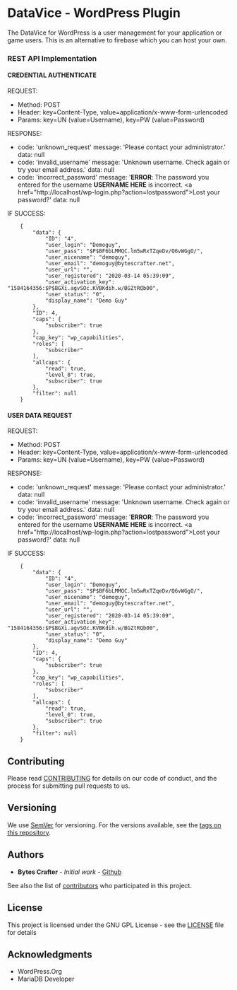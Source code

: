 # DataVice - WordPress Plugin

The DataVice for WordPress is a user management for your application or game users. This is an alternative to firebase which you can host your own.

### REST API Implementation

#### CREDENTIAL AUTHENTICATE

REQUEST:
- Method: POST
- Header: key=Content-Type, value=application/x-www-form-urlencoded
- Params: key=UN (value=Username), key=PW (value=Password)

RESPONSE:
- code: 'unknown_request' message: 'Please contact your administrator.' data: null
- code: 'invalid_username' message: 'Unknown username. Check again or try your email address.' data: null
- code: 'incorrect_password' message: '<strong>ERROR</strong>: The password you entered for the username <strong>USERNAME HERE</strong> is incorrect. <a href=\"http://localhost/wp-login.php?action=lostpassword\">Lost your password?</a>' data: null

IF SUCCESS:
```
    {
        "data": {
            "ID": "4",
            "user_login": "Demoguy",
            "user_pass": "$P$BF6bLMMQC.lm5wRxTZqeDv/Q6vWGgO/",
            "user_nicename": "demoguy",
            "user_email": "demoguy@bytescrafter.net",
            "user_url": "",
            "user_registered": "2020-03-14 05:39:09",
            "user_activation_key": "1584164356:$P$BGXi.agvSOc.KVBKdih.w/BGZtRQb00",
            "user_status": "0",
            "display_name": "Demo Guy"
        },
        "ID": 4,
        "caps": {
            "subscriber": true
        },
        "cap_key": "wp_capabilities",
        "roles": [
            "subscriber"
        ],
        "allcaps": {
            "read": true,
            "level_0": true,
            "subscriber": true
        },
        "filter": null
    }
```

#### USER DATA REQUEST

REQUEST:
- Method: POST
- Header: key=Content-Type, value=application/x-www-form-urlencoded
- Params: key=UN (value=Username), key=PW (value=Password)

RESPONSE:
- code: 'unknown_request' message: 'Please contact your administrator.' data: null
- code: 'invalid_username' message: 'Unknown username. Check again or try your email address.' data: null
- code: 'incorrect_password' message: '<strong>ERROR</strong>: The password you entered for the username <strong>USERNAME HERE</strong> is incorrect. <a href=\"http://localhost/wp-login.php?action=lostpassword\">Lost your password?</a>' data: null

IF SUCCESS:
```
    {
        "data": {
            "ID": "4",
            "user_login": "Demoguy",
            "user_pass": "$P$BF6bLMMQC.lm5wRxTZqeDv/Q6vWGgO/",
            "user_nicename": "demoguy",
            "user_email": "demoguy@bytescrafter.net",
            "user_url": "",
            "user_registered": "2020-03-14 05:39:09",
            "user_activation_key": "1584164356:$P$BGXi.agvSOc.KVBKdih.w/BGZtRQb00",
            "user_status": "0",
            "display_name": "Demo Guy"
        },
        "ID": 4,
        "caps": {
            "subscriber": true
        },
        "cap_key": "wp_capabilities",
        "roles": [
            "subscriber"
        ],
        "allcaps": {
            "read": true,
            "level_0": true,
            "subscriber": true
        },
        "filter": null
    }
```

## Contributing

Please read [CONTRIBUTING](CONTRIBUTING) for details on our code of conduct, and the process for submitting pull requests to us.

## Versioning

We use [SemVer](http://semver.org/) for versioning. For the versions available, see the [tags on this repository](https://github.com/BytesCrafter/DataVice-WP-Plugin/tags). 

## Authors

* **Bytes Crafter** - *Initial work* - [Github](https://github.com/BytesCrafter/DataVice-WP-Plugin.git)

See also the list of [contributors](https://github.com/BytesCrafter/DataVice-WP-Plugin/graphs/contributors) who participated in this project.

## License

This project is licensed under the GNU GPL License - see the [LICENSE](LICENSE) file for details

## Acknowledgments

* WordPress.Org
* MariaDB Developer